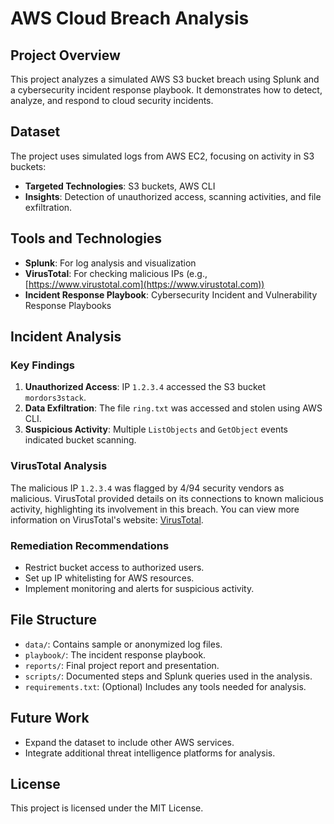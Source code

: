 # AWS Cloud Breach Analysis

## Project Overview
This project analyzes a simulated AWS S3 bucket breach using Splunk and a cybersecurity incident response playbook. It demonstrates how to detect, analyze, and respond to cloud security incidents.

## Dataset
The project uses simulated logs from AWS EC2, focusing on activity in S3 buckets:
- **Targeted Technologies**: S3 buckets, AWS CLI
- **Insights**: Detection of unauthorized access, scanning activities, and file exfiltration.

## Tools and Technologies
- **Splunk**: For log analysis and visualization
- **VirusTotal**: For checking malicious IPs (e.g., [https://www.virustotal.com](https://www.virustotal.com))
- **Incident Response Playbook**: Cybersecurity Incident and Vulnerability Response Playbooks

## Incident Analysis
### Key Findings
1. **Unauthorized Access**: IP `1.2.3.4` accessed the S3 bucket `mordors3stack`.
2. **Data Exfiltration**: The file `ring.txt` was accessed and stolen using AWS CLI.
3. **Suspicious Activity**: Multiple `ListObjects` and `GetObject` events indicated bucket scanning.

### VirusTotal Analysis
The malicious IP `1.2.3.4` was flagged by 4/94 security vendors as malicious. VirusTotal provided details on its connections to known malicious activity, highlighting its involvement in this breach. You can view more information on VirusTotal's website: [VirusTotal](https://www.virustotal.com).

### Remediation Recommendations
- Restrict bucket access to authorized users.
- Set up IP whitelisting for AWS resources.
- Implement monitoring and alerts for suspicious activity.

## File Structure
- `data/`: Contains sample or anonymized log files.
- `playbook/`: The incident response playbook.
- `reports/`: Final project report and presentation.
- `scripts/`: Documented steps and Splunk queries used in the analysis.
- `requirements.txt`: (Optional) Includes any tools needed for analysis.

## Future Work
- Expand the dataset to include other AWS services.
- Integrate additional threat intelligence platforms for analysis.

## License
This project is licensed under the MIT License.
